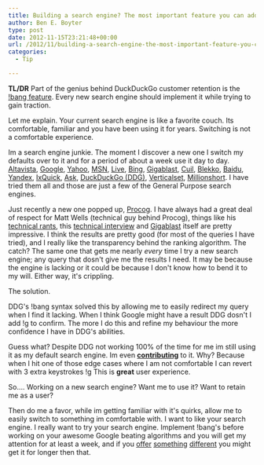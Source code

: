 ```yaml
---
title: Building a search engine? The most important feature you can add.
author: Ben E. Boyter
type: post
date: 2012-11-15T23:21:48+00:00
url: /2012/11/building-a-search-engine-the-most-important-feature-you-can-add/
categories:
  - Tip

---
```

**TL/DR** Part of the genius behind DuckDuckGo customer retention is the [!bang feature][1]. Every new search engine should implement it while trying to gain traction.

Let me explain. Your current search engine is like a favorite couch. Its comfortable, familiar and you have been using it for years. Switching is not a comfortable experience.
    
Im a search engine junkie. The moment I discover a new one I switch my defaults over to it and for a period of about a week use it day to day. <a href="http://www.altavista.com/">Altavista</a>, <a href="http://www.google.com/">Google</a>, <a href="http://www.yahoo.com/">Yahoo</a>, <a href="http://www.bing.com/">MSN</a>, <a href="http://www.bing.com/">Live</a>, <a href="http://www.bing.com/">Bing</a>, <a href="http://www.gigablast.com/">Gigablast</a>, <a href="https://en.wikipedia.org/wiki/Cuil">Cuil</a>, <a href="http://blekko.com/">Blekko</a>, <a href="http://baidu.com/">Baidu</a>, <a href=" http://www.yandex.com/">Yandex</a>, <a href="https://ixquick.com/">IxQuick</a>, <a href="http://www.ask.com/">Ask</a>, <a href="https://duckduckgo.com/">DuckDuckGo (DDG)</a>, <a href="http://www.verticalset.com/">Verticalset</a>, <a href="http://millionshort.com/">Millionshort</a>. I have tried them all and those are just a few of the General Purpose search engines.
  
Just recently a new one popped up, <a href="http://www.procog.com/">Procog</a>. I have always had a great deal of respect for Matt Wells (technical guy behind Procog), things like his <a href="http://www.gigablast.com/rants.html">technical rants</a>, this <a href="http://queue.acm.org/detail.cfm?id=988401">technical interview</a> and <a href="http://www.gigablast.com/">Gigablast</a> itself are pretty impressive. I think the results are pretty good (for most of the queries I have tried), and I really like the transparency behind the ranking algorithm. The catch? The same one that gets me nearly *every* time I try a new search engine; any query that dosn't give me the results I need. It may be because the engine is lacking or it could be because I don't know how to bend it to my will. Either way, it's crippling.

The solution.

DDG's !bang syntax solved this by allowing me to easily redirect my query when I find it lacking. When I think Google might have a result DDG dosn't I add !g to confirm. The more I do this and refine my behaviour the more confidence I have in DDG's abilities.

Guess what? Despite DDG not working 100% of the time for me im still using it as my default search engine. Im even <a href="http://duckduckhack.com/"><strong>contributing</strong></a> to it. Why? Because when I hit one of those edge cases where I am not comfortable I can revert with 3 extra keystrokes !g This is <strong>great</strong> user experience.

So&#8230;. Working on a new search engine? Want me to use it? Want to retain me as a user?

Then do me a favor, while im getting familiar with it's quirks, allow me to easily switch to something im comfortable with. I want to like your search engine. I really want to try your search engine. Implement !bang's before working on your awesome Google beating algorithms and you will get my attention for at least a week, and if you <a href="http://duckduckgo.com/privacy.html">offer</a> <a href="http://procog.com/help/rank_details">something</a> <a href="http://www.verticalset.com/documentation/index">different</a> you might get it for longer then that.

 [1]: https://duckduckgo.com/bang.html